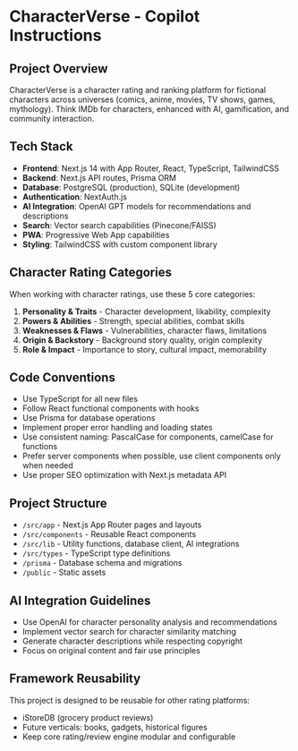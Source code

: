 # CharacterVerse - Copilot Instructions

<!-- Use this file to provide workspace-specific custom instructions to Copilot. For more details, visit https://code.visualstudio.com/docs/copilot/copilot-customization#_use-a-githubcopilotinstructionsmd-file -->

## Project Overview
CharacterVerse is a character rating and ranking platform for fictional characters across universes (comics, anime, movies, TV shows, games, mythology). Think IMDb for characters, enhanced with AI, gamification, and community interaction.

## Tech Stack
- **Frontend**: Next.js 14 with App Router, React, TypeScript, TailwindCSS
- **Backend**: Next.js API routes, Prisma ORM
- **Database**: PostgreSQL (production), SQLite (development)
- **Authentication**: NextAuth.js
- **AI Integration**: OpenAI GPT models for recommendations and descriptions
- **Search**: Vector search capabilities (Pinecone/FAISS)
- **PWA**: Progressive Web App capabilities
- **Styling**: TailwindCSS with custom component library

## Character Rating Categories
When working with character ratings, use these 5 core categories:
1. **Personality & Traits** - Character development, likability, complexity
2. **Powers & Abilities** - Strength, special abilities, combat skills
3. **Weaknesses & Flaws** - Vulnerabilities, character flaws, limitations
4. **Origin & Backstory** - Background story quality, origin complexity
5. **Role & Impact** - Importance to story, cultural impact, memorability

## Code Conventions
- Use TypeScript for all new files
- Follow React functional components with hooks
- Use Prisma for database operations
- Implement proper error handling and loading states
- Use consistent naming: PascalCase for components, camelCase for functions
- Prefer server components when possible, use client components only when needed
- Use proper SEO optimization with Next.js metadata API

## Project Structure
- `/src/app` - Next.js App Router pages and layouts
- `/src/components` - Reusable React components
- `/src/lib` - Utility functions, database client, AI integrations
- `/src/types` - TypeScript type definitions
- `/prisma` - Database schema and migrations
- `/public` - Static assets

## AI Integration Guidelines
- Use OpenAI for character personality analysis and recommendations
- Implement vector search for character similarity matching
- Generate character descriptions while respecting copyright
- Focus on original content and fair use principles

## Framework Reusability
This project is designed to be reusable for other rating platforms:
- iStoreDB (grocery product reviews)
- Future verticals: books, gadgets, historical figures
- Keep core rating/review engine modular and configurable
